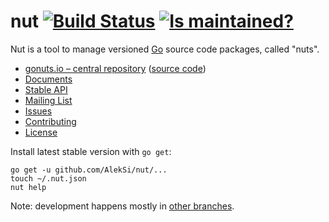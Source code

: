 nut [![Build Status](https://secure.travis-ci.org/AlekSi/nut.png?branch=develop)](https://travis-ci.org/AlekSi/nut) [![Is maintained?](http://stillmaintained.com/AlekSi/nut.png)](http://stillmaintained.com/AlekSi/nut)
===

Nut is a tool to manage versioned [Go](http://golang.org) source code packages, called "nuts".

* [gonuts.io – central repository](http://gonuts.io) ([source code](https://github.com/AlekSi/gonuts.io))
* [Documents](http://gonuts.io/-/doc)
* [Stable API](http://godoc.org/github.com/AlekSi/nut)
* [Mailing List](https://groups.google.com/group/gonuts-io)
* [Issues](https://github.com/AlekSi/nut/issues)
* [Contributing](https://github.com/AlekSi/nut/blob/develop/CONTRIBUTING.md)
* [License](https://github.com/AlekSi/nut/blob/develop/LICENSE)

Install latest stable version with `go get`:

	go get -u github.com/AlekSi/nut/...
	touch ~/.nut.json
	nut help

Note: development happens mostly in [other branches](https://github.com/AlekSi/nut/pulse).
